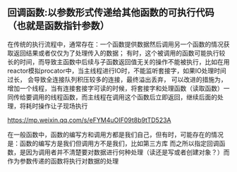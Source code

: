 ## 回调函数:以参数形式传递给其他函数的可执行代码（也就是函数指针参数）
在传统的执行流程中，通常存在：一个函数提供数据然后调用另一个函数的情况获取返回结果或者仅仅为了处理传入的数据；
有时，这个被调用的函数可能执行较长的时间，而导致主函数中后续与子函数返回值无关的操作不能被执行，比如在用reactor模拟procator中，当主线程进行IO时，不能监听套接字，如果IO处理时间过长，
会导致全连接队列积压较多的连接，最终溢出丢弃，
可以改进的措施为，增加一个线程，当有连接套接字可读的时候，将套接字和处理函数（读取函数）一同传给要调用的线程函数，而主线程在调用这个函数后立即返回，继续后面的处理，将耗时操作让子现场执行

<https://mp.weixin.qq.com/s/eFYM4uOIF09t8b9tTD523A>

在一般函数中，函数的编写方和调用方都是我们自己，但有时，可能存在的情况是：函数的编写方是我们但调用方不是我们，比如第三方库
而之所以指定回调函数，是因为调用者并不清楚要对数据进行何种处理（读还是写或者创建对象？）而作为参数传递的函数将执行对数据的处理